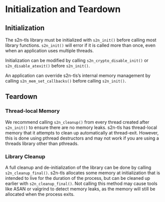 # Initialization and Teardown

## Initialization
The s2n-tls library must be initialized with `s2n_init()` before calling most library functions. `s2n_init()` will error if it is called more than once, even when an application uses multiple threads.

Initialization can be modified by calling `s2n_crypto_disable_init()` or `s2n_disable_atexit()` before `s2n_init()`.

An application can override s2n-tls’s internal memory management by calling `s2n_mem_set_callbacks()` before calling `s2n_init()`.

## Teardown
### Thread-local Memory
We recommend calling `s2n_cleanup()` from every thread created after `s2n_init()` to ensure there are no memory leaks. s2n-tls has thread-local memory that it attempts to clean up automatically at thread-exit. However, this is done using pthread destructors and may not work if you are using a threads library other than pthreads.

### Library Cleanup
A full cleanup and de-initialization of the library can be done by calling `s2n_cleanup_final()`. s2n-tls allocates some memory at initialization that is intended to live for the duration of the process, but can be cleaned up earlier with `s2n_cleanup_final()`. Not calling this method may cause tools like ASAN or valgrind to detect memory leaks, as the memory will still be allocated when the process exits.
